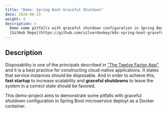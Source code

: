 ```yaml
---
title: "Demo: Spring Boot Graceful Shutdown"
date: 2020-06-15
weight: 4
description: >
  Demo some pitfalls with graceful shutdown configuration in Spring Boot microservices deployt as a Docker container. <br/>
  [GitHub Repo](https://github.com/silverdonkey/k8s-spring-boot-graceful-shutdown)
---
```


## Description
Disposability is one of the principals described in ["The Twelve Factor App"](https://12factor.net/disposablity/) and it is a best practice for constructing cloud-native applications. It states that service instances should be disposable. And in order to achieve this, **fast startup** to increase scalability and **graceful shutdowns** to leave the system in a correct state should be favored.

This demo-project aims to demonstrate some pitfalls with graceful shutdown configuration in Spring Boot microservice deployt as a Docker container.

